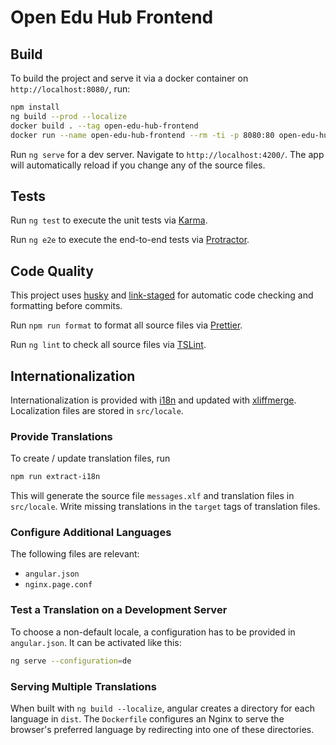 # Open Edu Hub Frontend

## Build

To build the project and serve it via a docker container on `http://localhost:8080/`, run:

```bash
npm install
ng build --prod --localize
docker build . --tag open-edu-hub-frontend
docker run --name open-edu-hub-frontend --rm -ti -p 8080:80 open-edu-hub-frontend
```

Run `ng serve` for a dev server. Navigate to `http://localhost:4200/`. The app will automatically
reload if you change any of the source files.

## Tests

Run `ng test` to execute the unit tests via [Karma](https://karma-runner.github.io).

Run `ng e2e` to execute the end-to-end tests via [Protractor](http://www.protractortest.org/).

## Code Quality

This project uses [husky](https://github.com/typicode/husky) and
[link-staged](https://github.com/okonet/lint-staged) for automatic code checking and formatting
before commits.

Run `npm run format` to format all source files via [Prettier](https://prettier.io/).

Run `ng lint` to check all source files via [TSLint](https://palantir.github.io/tslint/).

## Internationalization

Internationalization is provided with [i18n](https://angular.io/guide/i18n) and updated with
[xliffmerge](https://github.com/martinroob/ngx-i18nsupport/wiki/Tutorial-for-using-xliffmerge-with-angular-cli).
Localization files are stored in `src/locale`.

### Provide Translations

To create / update translation files, run

```bash
npm run extract-i18n
```

This will generate the source file `messages.xlf` and translation files in `src/locale`.
Write missing translations in the `target` tags of translation files.

### Configure Additional Languages

The following files are relevant:

-   `angular.json`
-   `nginx.page.conf`

### Test a Translation on a Development Server

To choose a non-default locale, a configuration has to be provided in `angular.json`. It can be
activated like this:

```bash
ng serve --configuration=de
```

### Serving Multiple Translations

When built with `ng build --localize`, angular creates a directory for each language in `dist`. The
`Dockerfile` configures an Nginx to serve the browser's preferred language by redirecting into one
of these directories.
